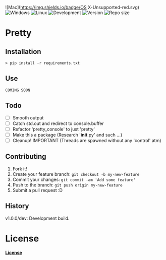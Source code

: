 
![Mac](https://img.shields.io/badge/OS X-Unsupported-red.svg)
![Windows](https://img.shields.io/badge/Windows-Supported-brightgreen.svg)
![Linux](https://img.shields.io/badge/Linux-Unsupported-red.svg)
![Development](https://img.shields.io/badge/Development-busy-brightgreen.svg)
![Version](https://img.shields.io/badge/Latest-1.0.0/dev-blue.svg)
![Repo size](https://reposs.herokuapp.com/?path=riptide00/pretty_console)

# Pretty

## Installation

    > pip install -r requirements.txt

## Use

    COMING SOON

## Todo

- [ ] Smooth output
- [ ] Catch std.out and redirect to console.buffer
- [ ] Refactor 'pretty_console' to just 'pretty'
- [ ] Make this a package (Research '__init__.py' and such ...)
- [ ] Cleanup! IMPORTANT (Threads are spawned without any 'control' atm)

## Contributing
1. Fork it!
2. Create your feature branch: `git checkout -b my-new-feature`
3. Commit your changes: `git commit -am 'Add some feature'`
4. Push to the branch: `git push origin my-new-feature`
5. Submit a pull request :D

## History

v1.0.0/dev: Development build.

# License

[__License__](/LICENSE)
